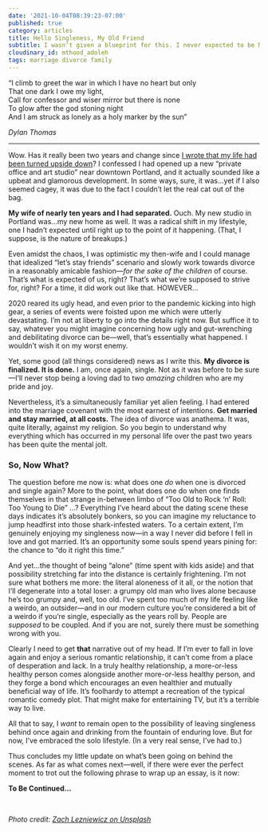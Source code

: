 ```yaml
---
date: '2021-10-04T08:39:23-07:00'
published: true
category: articles
title: Hello Singleness, My Old Friend
subtitle: I wasn’t given a blueprint for this. I never expected to be Married-No-Longer. But now, after my divorce, I have to decide what comes next.
cloudinary_id: mthood_adoleh
tags: marriage divorce family
---
```


“I climb to greet the war in which I have no heart but only  
That one dark I owe my light,  
Call for confessor and wiser mirror but there is none  
To glow after the god stoning night  
And I am struck as lonely as a holy marker by the sun”

_Dylan Thomas_

---- 

Wow. Has it really been two years and change since [I wrote that my life had been turned upside down](https://jaredwhite.com/articles/oh-that-kind-of-new-year)? I confessed I had opened up a new “private office and art studio” near downtown Portland, and it actually sounded like a upbeat and glamorous development. In some ways, sure, it was…yet if I also seemed cagey, it was due to the fact I couldn’t let the real cat out of the bag.

**My wife of nearly ten years and I had separated.** Ouch. My new studio in Portland was…my new home as well. It was a radical shift in my lifestyle, one I hadn’t expected until right up to the point of it happening. (That, I suppose, is the nature of breakups.)

Even amidst the chaos, I was optimistic my then-wife and I could manage that idealized “let’s stay friends” scenario and slowly work towards divorce in a reasonably amicable fashion—_for the sake of the children_ of course. That’s what is expected of us, right? That’s what we’re supposed to strive for, right? For a time, it did work out like that. HOWEVER…

2020 reared its ugly head, and even prior to the pandemic kicking into high gear, a series of events were foisted upon me which were utterly devastating. I’m not at liberty to go into the details right now. But suffice it to say, whatever you might imagine concerning how ugly and gut-wrenching and debilitating divorce can be—well, that’s essentially what happened. I wouldn’t wish it on my worst enemy.

Yet, some good (all things considered) news as I write this. **My divorce is finalized. It is done.** I am, once again, single. Not as it was before to be sure—I’ll never stop being a loving dad to two _amazing_ children who are my pride and joy.

Nevertheless, it’s a simultaneously familiar yet alien feeling. I had entered into the marriage covenant with the most earnest of intentions. **Get married and stay married, at all costs.** The idea of divorce was anathema. It was, quite literally, against my religion. So you begin to understand why everything which has occurred in my personal life over the past two years has been quite the mental jolt.

### So, Now What?

The question before me now is: what does one _do_ when one is divorced and single again? More to the point, what does one do when one finds themselves in that strange in-between limbo of “Too Old to Rock ‘n’ Roll: Too Young to Die” …? Everything I’ve heard about the dating scene these days indicates it’s absolutely bonkers, so you can imagine my reluctance to jump headfirst into those shark-infested waters. To a certain extent, I’m genuinely enjoying my singleness now—in a way I never did before I fell in love and got married. It’s an opportunity some souls spend years pining for: the chance to “do it right this time.”

And yet…the thought of being “alone” (time spent with kids aside) and that possibility stretching far into the distance is certainly frightening. I’m not sure what bothers me more: the literal aloneness of it all, or the notion that I’ll degenerate into a total loser: a grumpy old man who lives alone because he’s too grumpy and, well, too old. I’ve spent too much of my life feeling like a weirdo, an outsider—and in our modern culture you’re considered a bit of a weirdo if you’re single, especially as the years roll by. People are *supposed* to be coupled. And if you are not, surely there must be something wrong with you.

Clearly I need to get **that** narrative out of my head. If I’m ever to fall in love again and enjoy a serious romantic relationship, it can’t come from a place of desperation and lack. In a truly healthy relationship, a more-or-less healthy person comes alongside another more-or-less healthy person, and they forge a bond which encourages an even healthier and mutually beneficial way of life. It’s foolhardy to attempt a recreation of the typical romantic comedy plot. That might make for entertaining TV, but it’s a terrible way to live.

All that to say, I _want_ to remain open to the possibility of leaving singleness behind once again and drinking from the fountain of enduring love. But for now, I’ve embraced the solo lifestyle. (In a very real sense, I’ve had to.)

Thus concludes my little update on what’s been going on behind the scenes. As far as what comes next—well, if there were ever the perfect moment to trot out the following phrase to wrap up an essay, is it now:

**To Be Continued…**

<br/>

_Photo credit: [Zach Lezniewicz on Unsplash](https://unsplash.com/photos/H1coe5Fpe1M)_
